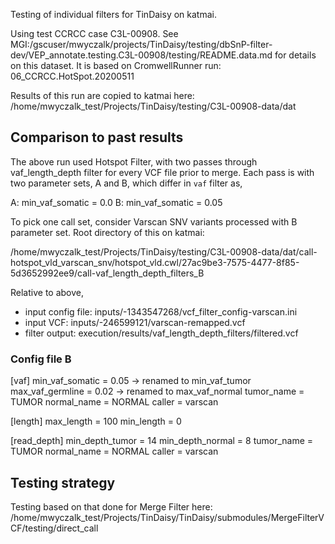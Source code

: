 Testing of individual filters for TinDaisy on katmai.

Using test CCRCC case C3L-00908.
See MGI:/gscuser/mwyczalk/projects/TinDaisy/testing/dbSnP-filter-dev/VEP_annotate.testing.C3L-00908/testing/README.data.md
for details on this dataset.  It is based on CromwellRunner run: 06_CCRCC.HotSpot.20200511

Results of this run are copied to katmai here:
/home/mwyczalk_test/Projects/TinDaisy/testing/C3L-00908-data/dat

## Comparison to past results

The above run used Hotspot Filter, with two passes through vaf_length_depth filter for every VCF file prior to merge.
Each pass is with two parameter sets, A and B, which differ in `vaf` filter as,

A: min_vaf_somatic = 0.0
B: min_vaf_somatic = 0.05

To pick one call set, consider Varscan SNV variants processed with B parameter set.  Root directory of this on katmai:

/home/mwyczalk_test/Projects/TinDaisy/testing/C3L-00908-data/dat/call-hotspot_vld_varscan_snv/hotspot_vld.cwl/27ac9be3-7575-4477-8f85-5d3652992ee9/call-vaf_length_depth_filters_B

Relative to above,
* input config file:  inputs/-1343547268/vcf_filter_config-varscan.ini
* input VCF:          inputs/-246599121/varscan-remapped.vcf
* filter output:      execution/results/vaf_length_depth_filters/filtered.vcf

### Config file B

[vaf]
min_vaf_somatic = 0.05      -> renamed to min_vaf_tumor
max_vaf_germline = 0.02     -> renamed to max_vaf_normal
tumor_name = TUMOR
normal_name = NORMAL
caller = varscan

[length]
max_length = 100
min_length = 0 

[read_depth]
min_depth_tumor = 14
min_depth_normal = 8
tumor_name = TUMOR
normal_name = NORMAL
caller = varscan

## Testing strategy

Testing based on that done for Merge Filter here:
    /home/mwyczalk_test/Projects/TinDaisy/TinDaisy/submodules/MergeFilterVCF/testing/direct_call




